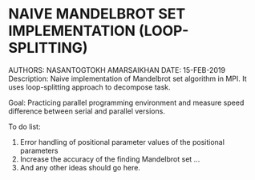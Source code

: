 # NAIVE MANDELBROT SET IMPLEMENTATION (LOOP-SPLITTING) 
AUTHORS: 
	NASANTOGTOKH AMARSAIKHAN
	<FILL-HERE>
	<FILL-HERE>
DATE: 
	15-FEB-2019 
Description: 
Naive implementation of Mandelbrot set algorithm in MPI. It uses loop-splitting approach to decompose task.  

Goal: 
Practicing parallel programming environment and measure speed difference between serial and parallel versions. 

To do list: 
1. Error handling of positional parameter values of the positional parameters 
2. Increase the accuracy of the finding Mandelbrot set ... 
3. And any other ideas should go here.

